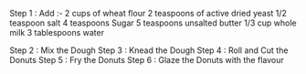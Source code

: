 Step 1 : Add :- 
2 cups of wheat flour
2 teaspoons of active dried yeast
1/2 teaspoon salt
4 teaspoons Sugar
5 teaspoons unsalted butter
1/3 cup whole milk
3 tablespoons water

Step 2 : Mix the Dough
Step 3 : Knead the Dough
Step 4 : Roll and Cut the Donuts
Step 5 : Fry the Donuts
Step 6 : Glaze the Donuts with the flavour
